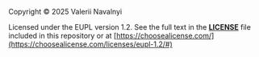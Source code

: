 Copyright © 2025 Valerii Navalnyi

Licensed under the EUPL version 1.2.
See the full text in the **[LICENSE](https://github.com/valerkahere/sorter/blob/main/LICENSE)** file included in this repository or at [https://choosealicense.com/](https://choosealicense.com/licenses/eupl-1.2/#)
